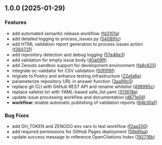 ## 1.0.0 (2025-01-29)

### Features

* add automated semantic release workflow ([fd3101a](https://github.com/opencitations/crowdsourcing/commit/fd3101a68cd6da1a366ec9d597b26c3249f414ba))
* add detailed logging to process_issues.py ([540891c](https://github.com/opencitations/crowdsourcing/commit/540891cf78496db92e237a08defe3b405bf8c736))
* add HTML validation report generation to process issues action ([f384731](https://github.com/opencitations/crowdsourcing/commit/f38473124d19a72e6154f2af639c75d5d939b908))
* add repository detection and debug logging ([57e46e3](https://github.com/opencitations/crowdsourcing/commit/57e46e3baa2370d89d0792300e31ff05d268c028))
* add validation for empty issue body ([40a09ff](https://github.com/opencitations/crowdsourcing/commit/40a09ffa4037956b4cf02356b0e0adee7a7d3803))
* add Zenodo sandbox support for development environment ([fa9c625](https://github.com/opencitations/crowdsourcing/commit/fa9c625a4e3af3853693457521ffa248b0b7bc61))
* integrate oc-validator for CSV validation ([50f0f6f](https://github.com/opencitations/crowdsourcing/commit/50f0f6fa30e335fd956a75805e531a2bb2a42067))
* migrate to Poetry and enhance testing infrastructure ([22afa6e](https://github.com/opencitations/crowdsourcing/commit/22afa6e2ac70102333d9abdb2af3d4e6ed08753d))
* parameterize repository URL in answer function ([3aa99c5](https://github.com/opencitations/crowdsourcing/commit/3aa99c50870ac29c8b79cb3cdd452555f5b72a23))
* replace gh CLI with GitHub REST API and rename whitelist ([498995c](https://github.com/opencitations/crowdsourcing/commit/498995c907e3950545a5733f5e50ba5b64e81e31))
* replace safelist.txt with YAML-based safe_list.yaml ([313618e](https://github.com/opencitations/crowdsourcing/commit/313618e76e195963b291049d63bd41ae6b1b966d))
* update issue processing workflow and documentation ([d871e56](https://github.com/opencitations/crowdsourcing/commit/d871e56ae7a08d5c93f91cf86f19ec0a032bda4e))
* **workflow:** enable automatic publishing of validation reports ([94b30af](https://github.com/opencitations/crowdsourcing/commit/94b30af9c4ff711c1b4d1fb68219feb04a738dfb))

### Bug Fixes

* add GH_TOKEN and ZENODO env vars to test workflow ([f2aa200](https://github.com/opencitations/crowdsourcing/commit/f2aa200da44af54d714b889bf6e7d6171eec80de))
* add required permissions for GitHub Pages deployment ([59e6faa](https://github.com/opencitations/crowdsourcing/commit/59e6faa29bb34c91b4069ab85868eb4419c0e491))
* update success message to reference OpenCitations Index ([192716b](https://github.com/opencitations/crowdsourcing/commit/192716bd6bdc5fc68b6b3ab6092f5bd80e06a7a0))
